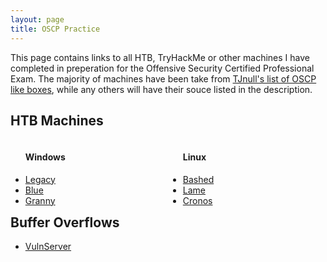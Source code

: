 ```yaml
---
layout: page
title: OSCP Practice
---
```


<p class="message">
  This page contains links to all HTB, TryHackMe or other machines I have completed in preperation for the Offensive Security Certified Professional Exam.
  The majority of machines have been take from <a href="https://docs.google.com/spreadsheets/d/1dwSMIAPIam0PuRBkCiDI88pU3yzrqqHkDtBngUHNCw8/edit#gid=1839402159">TJnull's list of OSCP like boxes</a>, while any others will have their souce listed in the description. 
</p>

## HTB Machines
<!-- Make this into a two column list divided into windows and linux machines when you have time -->
<div style="float: left; width: 50%;">
<ul>
<h4>Windows</h4>
<li><a href="https://lukej2680.github.io/2020/09/20/legacy/">Legacy</a></li>
<li><a href="https://lukej2680.github.io/2020/10/04/blue/">Blue</a></li>
<li><a href="https://lukej2680.github.io/2020/11/01/granny/">Granny</a></li>
</ul>
</div>

<div style="float: right; width: 50%;">
<ul>
<h4>Linux</h4>
<li><a href="https://lukej2680.github.io/2020/09/27/bashed/">Bashed</a></li>
<li><a href="https://lukej2680.github.io/2020/10/18/lame/">Lame</a></li>
<li><a href="https://lukej2680.github.io/2020/11/08/cronos/">Cronos</a></li>
</ul>
</div>     

<!-- ## TryHackMe -->

## Buffer Overflows
* [VulnServer](https://lukej2680.github.io/2020/10/11/vulnerserver/)
